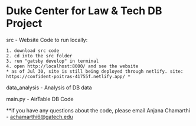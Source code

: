 # Duke Center for Law &amp; Tech DB Project

src - Website Code
  to run locally:

    1. download src code
    2. cd into the src folder
    3. run "gatsby develop" in terminal
    4. open http://localhost:8000/ and see the website
    * as of Jul 30, site is still being deployed through netlify. site: https://confident-poitras-41755f.netlify.app/ *

data_analysis - Analysis of DB data

main.py - AirTable DB Code

**if you have any questions about the code, please email Anjana Chamarthi - achamarthi6@gatech.edu
